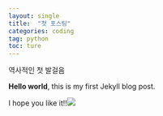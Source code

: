 ```yaml
---
layout: single
title:  "첫 포스팅"
categories: coding
tag: python
toc: ture
---
```


역사적인 첫 발걸음

**Hello world**, this is my first Jekyll blog post.

I hope you like it!!![](../../images/Pastedimage20240713012934.png)